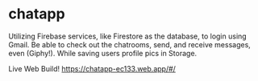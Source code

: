 # chatapp

Utilizing Firebase services, like Firestore as the database, to login using Gmail. Be able to check out the chatrooms, send, and receive messages, even (Giphy!). While saving users profile pics in Storage.


Live Web Build! https://chatapp-ec133.web.app/#/
